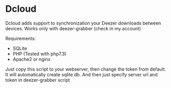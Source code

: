 # Dcloud
Dcloud adds support to synchronization your Deezer downloads between devices. Works only with deezer-grabber (check in my account)

Requirements:
  * SQLite
  * PHP (Tested with php7.3)
  * Apache2 or nginx

Just copy this script to your webserver, then change the token from default. It will automatically create sqlite db. And then just specify server url and token in deezer-grabber script
